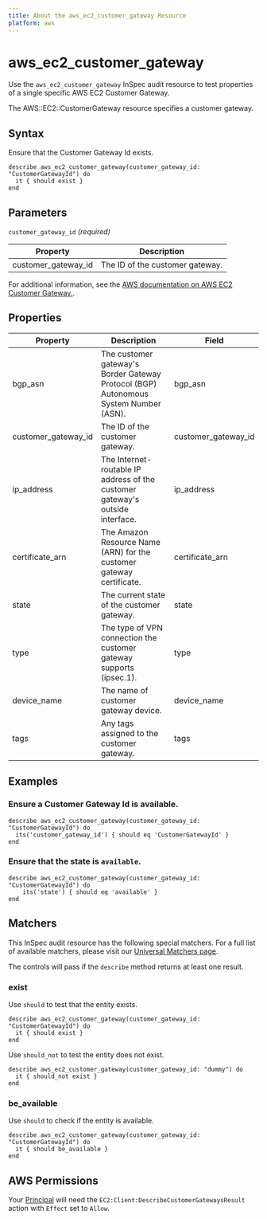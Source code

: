 ```yaml
---
title: About the aws_ec2_customer_gateway Resource
platform: aws
---
```


# aws_ec2_customer_gateway

Use the `aws_ec2_customer_gateway` InSpec audit resource to test properties of a single specific AWS EC2 Customer Gateway.

The AWS::EC2::CustomerGateway resource specifies a customer gateway.

## Syntax

Ensure that the Customer Gateway Id exists.

    describe aws_ec2_customer_gateway(customer_gateway_id: "CustomerGatewayId") do
      it { should exist }
    end

## Parameters

`customer_gateway_id` _(required)_

| Property | Description |
| --- | --- |
| customer_gateway_id | The ID of the customer gateway. |

For additional information, see the [AWS documentation on AWS EC2 Customer Gateway.](https://docs.aws.amazon.com/AWSCloudFormation/latest/UserGuide/aws-resource-ec2-customer-gateway.html).

## Properties

| Property | Description | Field | 
| --- | --- | --- |
| bgp_asn | The customer gateway's Border Gateway Protocol (BGP) Autonomous System Number (ASN). | bgp_asn |
| customer_gateway_id | The ID of the customer gateway. | customer_gateway_id |
| ip_address | The Internet-routable IP address of the customer gateway's outside interface. | ip_address |
| certificate_arn | The Amazon Resource Name (ARN) for the customer gateway certificate. | certificate_arn |
| state | The current state of the customer gateway. | state |
| type | The type of VPN connection the customer gateway supports (ipsec.1). | type |
| device_name | The name of customer gateway device. | device_name |
| tags | Any tags assigned to the customer gateway. | tags |

## Examples

### Ensure a Customer Gateway Id is available.
    describe aws_ec2_customer_gateway(customer_gateway_id: "CustomerGatewayId") do
      its('customer_gateway_id') { should eq 'CustomerGatewayId' }
    end

### Ensure that the state is `available`.
    describe aws_ec2_customer_gateway(customer_gateway_id: "CustomerGatewayId") do
        its('state') { should eq 'available' }
    end

## Matchers

This InSpec audit resource has the following special matchers. For a full list of available matchers, please visit our [Universal Matchers page](https://www.inspec.io/docs/reference/matchers/).

The controls will pass if the `describe` method returns at least one result.

### exist

Use `should` to test that the entity exists.

    describe aws_ec2_customer_gateway(customer_gateway_id: "CustomerGatewayId") do
      it { should exist }
    end

Use `should_not` to test the entity does not exist.

    describe aws_ec2_customer_gateway(customer_gateway_id: "dummy") do
      it { should_not exist }
    end

### be_available

Use `should` to check if the entity is available.

    describe aws_ec2_customer_gateway(customer_gateway_id: "CustomerGatewayId") do
      it { should be_available }
    end

## AWS Permissions

Your [Principal](https://docs.aws.amazon.com/IAM/latest/UserGuide/intro-structure.html#intro-structure-principal) will need the `EC2:Client:DescribeCustomerGatewaysResult` action with `Effect` set to `Allow`.